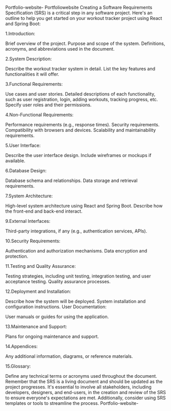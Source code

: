 Portfolio-website-
Portfoliowebsite Creating a Software Requirements Specification (SRS) is a critical step in any software project. Here's an outline to help you get started on your workout tracker project using React and Spring Boot:

1.Introduction:

Brief overview of the project. Purpose and scope of the system. Definitions, acronyms, and abbreviations used in the document.

2.System Description:

Describe the workout tracker system in detail. List the key features and functionalities it will offer.

3.Functional Requirements:

Use cases and user stories. Detailed descriptions of each functionality, such as user registration, login, adding workouts, tracking progress, etc. Specify user roles and their permissions.

4.Non-Functional Requirements:

Performance requirements (e.g., response times). Security requirements. Compatibility with browsers and devices. Scalability and maintainability requirements.

5.User Interface:

Describe the user interface design. Include wireframes or mockups if available.

6.Database Design:

Database schema and relationships. Data storage and retrieval requirements.

7.System Architecture:

High-level system architecture using React and Spring Boot. Describe how the front-end and back-end interact.

9.External Interfaces:

Third-party integrations, if any (e.g., authentication services, APIs).

10.Security Requirements:

Authentication and authorization mechanisms. Data encryption and protection.

11.Testing and Quality Assurance:

Testing strategies, including unit testing, integration testing, and user acceptance testing. Quality assurance processes.

12.Deployment and Installation:

Describe how the system will be deployed. System installation and configuration instructions. User Documentation:

User manuals or guides for using the application.

13.Maintenance and Support:

Plans for ongoing maintenance and support.

14.Appendices:

Any additional information, diagrams, or reference materials.

15.Glossary:

Define any technical terms or acronyms used throughout the document. Remember that the SRS is a living document and should be updated as the project progresses. It's essential to involve all stakeholders, including developers, designers, and end-users, in the creation and review of the SRS to ensure everyone's expectations are met. Additionally, consider using SRS templates or tools to streamline the process. Portfolio-website-
